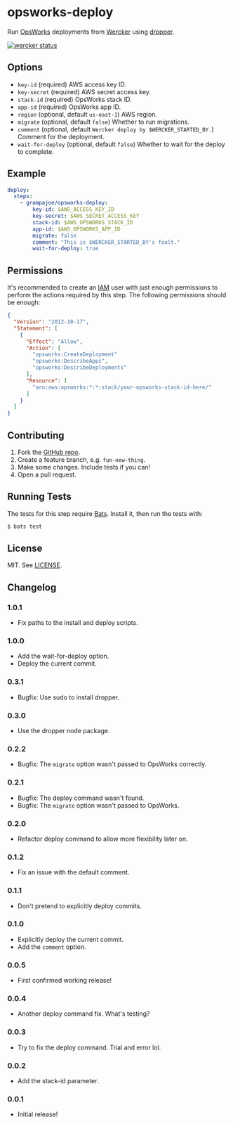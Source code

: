 # opsworks-deploy

Run [OpsWorks](http://aws.amazon.com/opsworks/) deployments from
[Wercker](http://wercker.com/) using
[dropper](https://www.npmjs.com/package/dropper).

[![wercker status](https://app.wercker.com/status/be44f2d6fed2b831a4e260b61611191a/s/master "wercker status")](https://app.wercker.com/project/bykey/be44f2d6fed2b831a4e260b61611191a)

## Options

- `key-id` (required) AWS access key ID.
- `key-secret` (required) AWS secret access key.
- `stack-id` (required) OpsWorks stack ID.
- `app-id` (required) OpsWorks app ID.
- `region` (optional, default `us-east-1`) AWS region.
- `migrate` (optional, default `false`) Whether to run migrations.
- `comment` (optional, default `Wercker deploy by $WERCKER_STARTED_BY.`)
  Comment for the deployment.
- `wait-for-deploy` (optional, default `false`) Whether to wait for the deploy
  to complete.

## Example

```yaml
deploy:
  steps:
    - grampajoe/opsworks-deploy:
        key-id: $AWS_ACCESS_KEY_ID
        key-secret: $AWS_SECRET_ACCESS_KEY
        stack-id: $AWS_OPSWORKS_STACK_ID
        app-id: $AWS_OPSWORKS_APP_ID
        migrate: false
        comment: "This is $WERCKER_STARTED_BY's fault."
        wait-for-deploy: true
```

## Permissions

It's recommended to create an [IAM](http://aws.amazon.com/iam/) user with
just enough permissions to perform the actions required by this step. The
following permissions should be enough:

```json
{
  "Version": "2012-10-17",
  "Statement": [
    {
      "Effect": "Allow",
      "Action": [
        "opsworks:CreateDeployment"
        "opsworks:DescribeApps",
        "opsworks:DescribeDeployments"
      ],
      "Resource": [
        "arn:aws:opsworks:*:*:stack/your-opsworks-stack-id-here/"
      ]
    }
  ]
}
```

## Contributing

1. Fork the [GitHub repo](https://github.com/grampajoe/step-opsworks-deploy).
2. Create a feature branch, e.g. `fun-new-thing`.
3. Make some changes. Include tests if you can!
4. Open a pull request.

## Running Tests

The tests for this step require [Bats](https://github.com/sstephenson/bats).
Install it, then run the tests with:

```bash
$ bats test
```

## License

MIT. See [LICENSE](LICENSE).

## Changelog

### 1.0.1

- Fix paths to the install and deploy scripts.

### 1.0.0

- Add the wait-for-deploy option.
- Deploy the current commit.

### 0.3.1

- Bugfix: Use sudo to install dropper.

### 0.3.0

- Use the dropper node package.

### 0.2.2

- Bugfix: The `migrate` option wasn't passed to OpsWorks correctly.

### 0.2.1

- Bugfix: The deploy command wasn't found.
- Bugfix: The `migrate` option wasn't passed to OpsWorks.

### 0.2.0

- Refactor deploy command to allow more flexibility later on.

### 0.1.2

- Fix an issue with the default comment.

### 0.1.1

- Don't pretend to explicitly deploy commits.

### 0.1.0

- Explicitly deploy the current commit.
- Add the `comment` option.

### 0.0.5

- First confirmed working release!

### 0.0.4

- Another deploy command fix. What's testing?

### 0.0.3

- Try to fix the deploy command. Trial and error lol.

### 0.0.2

- Add the stack-id parameter.

### 0.0.1

- Initial release!
